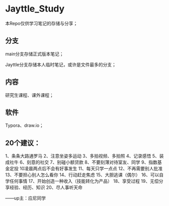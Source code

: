 # Jayttle_Study

本Repo仅供学习笔记的存储与分享；

## 分支

main分支存储正式版本笔记；

Jayttle分支存储本人临时笔记，或许是文件最多的分支；

## 内容

研究生课程、课外课程；

## 软件

Typora、draw.io；

## 20个建议：

1、条条大路通罗马
2、注意坐姿多运动
3、多拍视频、多拍照
4、记录感悟
5、装成社牛
6、刻意的社交
7、别碰小额贷款
8、不要刻薄对待室友、同学
9、指数基金定投
10凌晨两点后不会有好事发生
11、每天只学一点点
12、不再需要别人批准
13、不要担心别人怎么看你
14、行动赶走焦虑
15、大胆逃课（偶尔）
16、可以自学任何事情
17、开始创造一种收入（技能转化为产品）
18、享受过程
19、无偿分享经验、经历、知识
20、尽人事听天命

——up主：应尼同学
